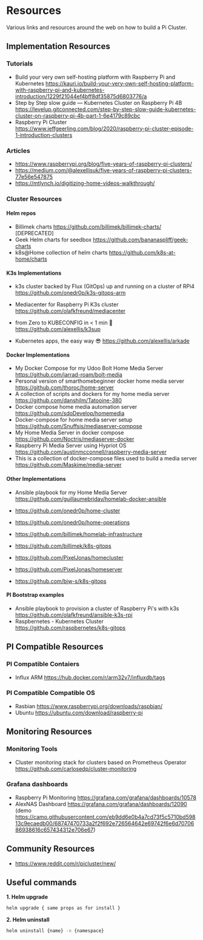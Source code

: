 # Resources

Various links and resources around the web on how to build a Pi Cluster.

## Implementation Resources

### Tutorials

-  Build your very own self-hosting platform with Raspberry Pi and Kubernetes https://kauri.io/build-your-very-own-self-hosting-platform-with-raspberry-pi-and-kubernetes-introduction/1229f21044ef4bff8df35875d6803776/a
- Step by Step slow guide — Kubernetes Cluster on Raspberry Pi 4B https://levelup.gitconnected.com/step-by-step-slow-guide-kubernetes-cluster-on-raspberry-pi-4b-part-1-6e4179c89cbc
- Raspberry Pi Cluster https://www.jeffgeerling.com/blog/2020/raspberry-pi-cluster-episode-1-introduction-clusters

### Articles

- https://www.raspberrypi.org/blog/five-years-of-raspberry-pi-clusters/
- https://medium.com/@alexellisuk/five-years-of-raspberry-pi-clusters-77e56e547875
- https://mtlynch.io/digitizing-home-videos-walkthrough/

### Cluster Resources

#### Helm repos

- Billimek charts https://github.com/billimek/billimek-charts/ [DEPRECATED]
- Geek Helm charts for seedbox https://github.com/bananaspliff/geek-charts
- k8s@Home collection of helm charts https://github.com/k8s-at-home/charts

#### K3s Implementations

- k3s cluster backed by Flux (GitOps) up and running on a cluster of RPi4 https://github.com/onedr0p/k3s-gitops-arm
- Mediacenter for Raspberry Pi K3s cluster https://github.com/olafkfreund/mediacenter

- from Zero to KUBECONFIG in < 1 min 🚀 https://github.com/alexellis/k3sup
- Kubernetes apps, the easy way 😎 https://github.com/alexellis/arkade

#### Docker Implementations

- My Docker Compose for my Udoo Bolt Home Media Server https://github.com/jarrad-roam/bolt-media
- Personal version of smarthomebeginner docker home media server https://github.com/thoroc/home-server
- A collection of scripts and dockers for my home media server https://github.com/danshilm/Tatooine-380
- Docker compose home media automation server https://github.com/sdoDevelop/homemedia
- Docker-compose for home media server setup https://github.com/Snuffsis/mediaserver-compose
- My Home Media Server in docker compose https://github.com/Noctris/mediaserver-docker
- Raspberry Pi Media Server using Hypriot OS https://github.com/austinmcconnell/raspberry-media-server
- This is a collection of docker-compose files used to build a media server https://github.com/Maskime/media-server

#### Other Implementations

- Ansible playbook for my Home Media Server https://github.com/guillaumebriday/homelab-docker-ansible

- https://github.com/onedr0p/home-cluster
- https://github.com/onedr0p/home-operations

- https://github.com/billimek/homelab-infrastructure
- https://github.com/billimek/k8s-gitops
- https://github.com/PixelJonas/homecluster
- https://github.com/PixelJonas/homeserver

- https://github.com/bjw-s/k8s-gitops

#### PI Bootstrap examples

- Ansible playbook to provision a cluster of Raspberry Pi's with k3s https://github.com/olafkfreund/ansible-k3s-rpi
- Raspbernetes - Kubernetes Cluster https://github.com/raspbernetes/k8s-gitops

## PI Compatible Resources

### PI Compatible Contaiers

- Influx ARM https://hub.docker.com/r/arm32v7/influxdb/tags

### PI Compatible Compatible OS

- Rasbian https://www.raspberrypi.org/downloads/raspbian/
- Ubuntu https://ubuntu.com/download/raspberry-pi

## Monitoring Resources

### Monitoring Tools

- Cluster monitoring stack for clusters based on Prometheus Operator https://github.com/carlosedp/cluster-monitoring

### Grafana dashboards

- Raspberry Pi Monitoring https://grafana.com/grafana/dashboards/10578
- AlexNAS Dashboard https://grafana.com/grafana/dashboards/12090 (demo https://camo.githubusercontent.com/eb9dd6e0b4a7cd73f5c5710bd59813c9ecaedb00/68747470733a2f2f692e726564642e69742f6e6d7070686938616c657434312e706e67)

## Community Resources

- https://www.reddit.com/r/picluster/new/

## Useful commands

**1. Helm upgrade**

```bash
helm upgrade { same props as for install }
```

**2. Helm uninstall**

```bash
helm uninstall {name} -n {namespace}
```
